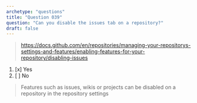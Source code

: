 ```yaml
---
archetype: "questions"
title: "Question 039"
question: "Can you disable the issues tab on a repository?"
draft: false
---
```



> https://docs.github.com/en/repositories/managing-your-repositorys-settings-and-features/enabling-features-for-your-repository/disabling-issues
1. [x] Yes
1. [ ] No
> Features such as issues, wikis or projects can be disabled on a repository in the repository settings
